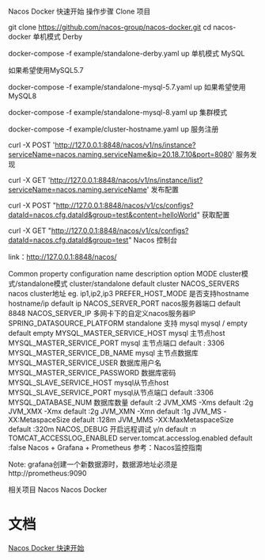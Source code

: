 # 

Nacos Docker 快速开始
操作步骤
Clone 项目

git clone https://github.com/nacos-group/nacos-docker.git
cd nacos-docker
单机模式 Derby

docker-compose -f example/standalone-derby.yaml up
单机模式 MySQL

如果希望使用MySQL5.7

docker-compose -f example/standalone-mysql-5.7.yaml up
如果希望使用MySQL8

docker-compose -f example/standalone-mysql-8.yaml up
集群模式

docker-compose -f example/cluster-hostname.yaml up 
服务注册

curl -X POST 'http://127.0.0.1:8848/nacos/v1/ns/instance?serviceName=nacos.naming.serviceName&ip=20.18.7.10&port=8080'
服务发现

curl -X GET 'http://127.0.0.1:8848/nacos/v1/ns/instance/list?serviceName=nacos.naming.serviceName'
发布配置

curl -X POST "http://127.0.0.1:8848/nacos/v1/cs/configs?dataId=nacos.cfg.dataId&group=test&content=helloWorld"
获取配置

  curl -X GET "http://127.0.0.1:8848/nacos/v1/cs/configs?dataId=nacos.cfg.dataId&group=test"
Nacos 控制台

link：http://127.0.0.1:8848/nacos/

Common property configuration
name	description	option
MODE	cluster模式/standalone模式	cluster/standalone default cluster
NACOS_SERVERS	nacos cluster地址	eg. ip1,ip2,ip3
PREFER_HOST_MODE	是否支持hostname	hostname/ip default ip
NACOS_SERVER_PORT	nacos服务器端口	default 8848
NACOS_SERVER_IP	多网卡下的自定义nacos服务器IP	
SPRING_DATASOURCE_PLATFORM	standalone 支持 mysql	mysql / empty default empty
MYSQL_MASTER_SERVICE_HOST	mysql 主节点host	
MYSQL_MASTER_SERVICE_PORT	mysql 主节点端口	default : 3306
MYSQL_MASTER_SERVICE_DB_NAME	mysql 主节点数据库	
MYSQL_MASTER_SERVICE_USER	数据库用户名	
MYSQL_MASTER_SERVICE_PASSWORD	数据库密码	
MYSQL_SLAVE_SERVICE_HOST	mysql从节点host	
MYSQL_SLAVE_SERVICE_PORT	mysql从节点端口	default :3306
MYSQL_DATABASE_NUM	数据库数量	default :2
JVM_XMS	-Xms	default :2g
JVM_XMX	-Xmx	default :2g
JVM_XMN	-Xmn	default :1g
JVM_MS	-XX:MetaspaceSize	default :128m
JVM_MMS	-XX:MaxMetaspaceSize	default :320m
NACOS_DEBUG	开启远程调试	y/n default :n
TOMCAT_ACCESSLOG_ENABLED	server.tomcat.accesslog.enabled	default :false
Nacos + Grafana + Prometheus
参考：Nacos监控指南

Note: grafana创建一个新数据源时，数据源地址必须是 http://prometheus:9090

相关项目
Nacos
Nacos Docker

# 文档
[Nacos Docker 快速开始](https://nacos.io/zh-cn/docs/quick-start-docker.html)